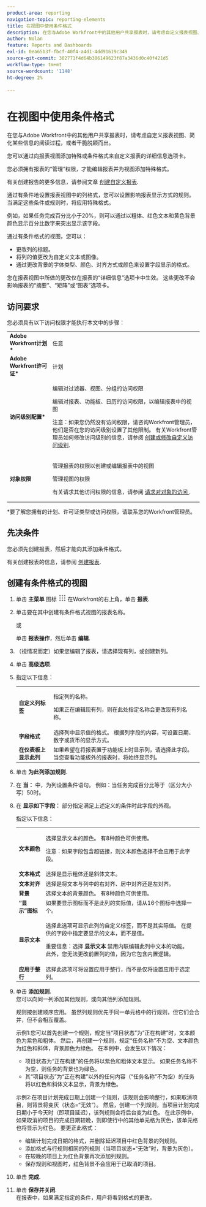 ```yaml
---
product-area: reporting
navigation-topic: reporting-elements
title: 在视图中使用条件格式
description: 在您与Adobe Workfront中的其他用户共享报表时，请考虑自定义报表视图、简化某些信息的阅读过程，或者干脆脱颖而出。
author: Nolan
feature: Reports and Dashboards
exl-id: 0ea65b3f-fbcf-40f4-a4d1-4dd91619c349
source-git-commit: 302771f4d64b386149623f87a3436d0c40f421d5
workflow-type: tm+mt
source-wordcount: '1148'
ht-degree: 2%

---
```


# 在视图中使用条件格式

在您与Adobe Workfront中的其他用户共享报表时，请考虑自定义报表视图、简化某些信息的阅读过程，或者干脆脱颖而出。

您可以通过向报表视图添加特殊或条件格式来自定义报表的详细信息选项卡。

您必须拥有报表的“管理”权限，才能编辑报表并为视图添加特殊格式。

有关创建报告的更多信息，请参阅文章 [创建自定义报表](../../../reports-and-dashboards/reports/creating-and-managing-reports/create-custom-report.md).

通过有条件地设置报表视图中的列格式，您可以设置影响报表显示方式的规则。 当满足这些条件或规则时，将应用特殊格式。

例如，如果任务完成百分比小于20%，则可以通过以粗体、红色文本和黄色背景颜色显示百分比数字来突出显示该字段。

通过有条件格式的视图，您可以：

* 更改列的标题。
* 将列的值更改为自定义文本或图像。
* 通过更改背景的字体类型、颜色、对齐方式或颜色来设置字段显示的格式。

您在报表视图中所做的更改仅在报表的“详细信息”选项卡中生效。 这些更改不会影响报表的“摘要”、“矩阵”或“图表”选项卡。

## 访问要求

您必须具有以下访问权限才能执行本文中的步骤：

<table style="table-layout:auto"> 
 <col> 
 <col> 
 <tbody> 
  <tr> 
   <td role="rowheader"><strong>Adobe Workfront计划*</strong></td> 
   <td> <p>任意</p> </td> 
  </tr> 
  <tr> 
   <td role="rowheader"><strong>Adobe Workfront许可证*</strong></td> 
   <td> <p>计划 </p> </td> 
  </tr> 
  <tr> 
   <td role="rowheader"><strong>访问级别配置*</strong></td> 
   <td> <p>编辑对过滤器、视图、分组的访问权限</p> <p>编辑对报表、功能板、日历的访问权限，以编辑报表中的视图</p> <p>注意：如果您仍然没有访问权限，请咨询Workfront管理员，他们是否在您的访问级别设置了其他限制。 有关Workfront管理员如何修改访问级别的信息，请参阅 <a href="../../../administration-and-setup/add-users/configure-and-grant-access/create-modify-access-levels.md" class="MCXref xref">创建或修改自定义访问级别</a>.</p> </td> 
  </tr> 
  <tr> 
   <td role="rowheader"><strong>对象权限</strong></td> 
   <td> <p>管理报表的权限以创建或编辑报表中的视图</p> <p>管理视图的权限</p> <p>有关请求其他访问权限的信息，请参阅 <a href="../../../workfront-basics/grant-and-request-access-to-objects/request-access.md" class="MCXref xref">请求对对象的访问 </a>.</p> </td> 
  </tr> 
 </tbody> 
</table>

&#42;要了解您拥有的计划、许可证类型或访问权限，请联系您的Workfront管理员。

## 先决条件

您必须先创建报表，然后才能向其添加条件格式。

有关创建报表的信息，请参阅 [创建报表](../../../reports-and-dashboards/reports/creating-and-managing-reports/create-report.md).

## 创建有条件格式的视图

1. 单击 **主菜单** 图标 ![](assets/main-menu-icon.png) 在Workfront的右上角，单击 **报表**.

1. 单击要在其中创建有条件格式视图的报表名称。

   或

   单击 **报表操作**，然后单击 **编辑**.

1. （视情况而定）如果您编辑了报表，请选择现有列，或创建新列。
1. 单击 **高级选项**.

1. 指定以下信息：

   <table style="table-layout:auto"> 
    <col> 
    <col> 
    <tbody> 
     <tr> 
      <td role="rowheader"><strong>自定义列标签</strong></td> 
      <td> <p>指定列的名称。</p> <p>如果正在编辑现有列，则在此处指定名称会更改现有列名称。</p> </td> 
     </tr> 
     <tr> 
      <td role="rowheader"><strong>字段格式</strong></td> 
      <td>选择列中显示值的格式。 根据列字段的内容，可设置日期、数字或货币的显示方式。</td> 
     </tr> 
     <tr> 
      <td role="rowheader"><strong>在仪表板上显示此列</strong></td> 
      <td>如果希望在将报表置于功能板上时显示列，请选择此字段。 当您查看功能板外的报表时，将始终显示列。</td> 
     </tr> 
    </tbody> 
   </table>

1. 单击 **为此列添加规则**.

   <!--
   <note type="note">
   You cannot apply conditional formatting to a User Team ID field. (NOTE: drafted this. Not sure why we have to single out just this one field?)
   </note>
   -->

1. 在 **当：** 中，为列设置条件语句。 例如：当任务完成百分比等于（区分大小写）50时。
1. 在 **显示如下字段：** 部分指定满足上述定义的条件时此字段的外观。

   指定以下信息：

   <table style="table-layout:auto"> 
    <col> 
    <col> 
    <tbody> 
     <tr> 
      <td role="rowheader"><strong>文本颜色</strong></td> 
      <td> <p>选择显示文本的颜色。 有8种颜色可供使用。</p> <p>注意：如果字段包含超链接，则文本颜色选择不会应用于此字段。</p> </td> 
     </tr> 
     <tr> 
      <td role="rowheader"><strong>文本格式</strong></td> 
      <td>选择是显示粗体还是斜体文本。</td> 
     </tr> 
     <tr> 
      <td role="rowheader"><strong>文本对齐</strong></td> 
      <td>选择是将文本与列中的右对齐、居中对齐还是左对齐。</td> 
     </tr> 
     <tr> 
      <td role="rowheader"><strong>背景</strong></td> 
      <td>选择文本的背景颜色。 有8种颜色可供使用。</td> 
     </tr> 
     <tr> 
      <td role="rowheader"><strong>“显示”图标</strong></td> 
      <td>如果要显示图标而不是此列的实际值，请从16个图标中选择一个。</td> 
     </tr> 
     <tr> 
      <td role="rowheader"><strong>显示文本</strong></td> 
      <td> <p>选择此选项可显示此列的自定义标签，而不是其实际值。 在提供的字段中指定要显示的文本，而不是值。</p> <p>重要信息：选择 <strong>显示文本</strong> 禁用内联编辑此列中文本的功能。<br>此外，您无法更改前置列的值，因为它包含内置逻辑。</p> </td> 
     </tr> 
     <tr> 
      <td role="rowheader"><strong>应用于整行</strong></td> 
      <td>选择此选项可将设置应用于整行，而不是仅将设置应用于选定列。</td> 
     </tr> 
    </tbody> 
   </table>

1. 单击 **添加规则**.\
   您可以向同一列添加其他规则，或向其他列添加规则。

   规则按创建顺序应用。 虽然列规则优先于同一单元格中的行规则，但它们会合并，但不会相互覆盖。

   示例1:您可以首先创建一个规则，规定当“项目状态”为“正在构建”时，文本颜色为紫色和粗体。 然后，再创建一个规则，规定“任务名称”不为空、文本颜色为红色和斜体，背景颜色为绿色。 在本例中，会发生以下情况：

   * 项目状态为“正在构建”的任务将以紫色和粗体文本显示。 如果任务名称不为空，则任务的背景也为绿色。
   * 其“项目状态”为“正在构建”以外的任何内容（“任务名称”不为空）的任务将以红色和斜体文本显示，背景为绿色。

   示例2:在项目计划完成日期上创建一个规则，该规则会影响整行，如果取消项目，则背景将变灰（状态=“无效”）。 然后，创建一个列规则，当项目计划完成日期小于今天时（即项目延迟），该列规则会将后台变为红色。 在此示例中，如果取消的项目的完成日期较晚，则即使行中的其他单元格为灰色，该单元格也将显示为红色。 要更正此格式：

   * 编辑计划完成日期的格式，并删除延迟项目中红色背景的列规则。
   * 添加格式与行规则相同的列规则（当项目状态=“无效”时，背景为灰色）。
   * 在较晚的项目上为红色背景再次添加列规则。
   * 保存规则和视图时，红色背景不会应用于已取消的项目。


1. 单击 **完成**.
1. 单击 **保存并关闭**.\
   在报表中，如果满足指定的条件，用户将看到格式的更改。
